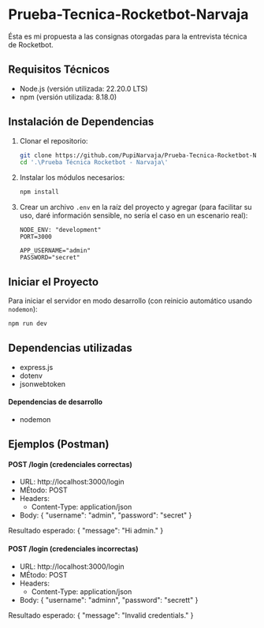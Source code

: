 # Prueba-Tecnica-Rocketbot-Narvaja
Ésta es mi propuesta a las consignas otorgadas para la entrevista técnica de Rocketbot.

## Requisitos Técnicos
* Node.js (versión utilizada: 22.20.0 LTS)
* npm (versión utilizada: 8.18.0)

## Instalación de Dependencias
1.  Clonar el repositorio:
    ```bash
    git clone https://github.com/PupiNarvaja/Prueba-Tecnica-Rocketbot-Narvaja
    cd '.\Prueba Técnica Rocketbot - Narvaja\'
    ```

2.  Instalar los módulos necesarios:
    ```bash
    npm install
    ```

3.  Crear un archivo `.env` en la raíz del proyecto y agregar (para facilitar su uso, daré información sensible, no sería el caso en un escenario real):
    ```env
    NODE_ENV: "development"
    PORT=3000

    APP_USERNAME="admin"
    PASSWORD="secret"
    ```

## Iniciar el Proyecto

Para iniciar el servidor en modo desarrollo (con reinicio automático usando `nodemon`):

```bash
npm run dev
```

## Dependencias utilizadas
- express.js
- dotenv
- jsonwebtoken
#### Dependencias de desarrollo
- nodemon

## Ejemplos (Postman)
#### POST /login (credenciales correctas)
- URL: http://localhost:3000/login
- MÉtodo: POST
- Headers: 
    - Content-Type: application/json
- Body:
    {
        "username": "admin",
        "password": "secret"
    }

Resultado esperado:
{
  "message": "Hi admin."
}

#### POST /login (credenciales incorrectas)
- URL: http://localhost:3000/login
- MÉtodo: POST
- Headers: 
    - Content-Type: application/json
- Body:
    {
        "username": "adminn",
        "password": "secrett"
    }

Resultado esperado:
{
  "message": "Invalid credentials."
}

